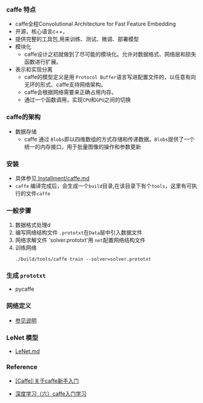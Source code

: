 ### caffe 特点

* caffe全程Convolutional Architecture for Fast Feature Embedding
* 开源，核心语言c++， 
* 提供完整的工具包,用来训练、测试、微调、部署模型
* 模块化
    * caffe设计之初就做到了尽可能的模块化。允许对数据格式、网络层和损失函数进行扩展。
* 表示和实现分离
    * caffe的模型定义是用 `Protocol Buffer`语言写进配置文件的，以任意有向无环的形式、caffe支持网络架构。
    * caffe会根据网络需要来正确占用内存。
    * 通过一个函数调用，实现`CPU`和`GPU`之间的切换

### caffe的架构

* 数据存储
    * caffe 通过 `Blobs`即以四维数组的方式存储和传递数据。`Blobs`提供了一个统一的内存接口，用于批量图像的操作和参数更新
    
### 安装
* 具体参见[ Installment/caffe.md ](https://github.com/jiye-ML/Installment/blob/master/caffe.md)
* `caffe` 编译完成后，会生成一个`build`目录,在该目录下有个`tools`，这里有可执行的文件`caffe`

### 一般步骤
1. 数据格式处理d
2. 编写网络结构文件 `.prototxt`在`Data`层中引入数据文件
3. 网络求解文件 'solver.prototxt'用 `net`配置网络结构文件
4. 训练网络
    ```
    ./build/tools/caffe train --solver=solver.prototxt 
    ```
### 生成 `prototxt`
* pycaffe


### 网络定义
* [参见说明](4.net_define.md)

### LeNet 模型
* [LeNet.md](5.LeNet.md)

### Reference

* [[Caffe]:关于caffe新手入门](http://blog.csdn.net/cham_3/article/details/72141753)

* [深度学习（六）caffe入门学习](http://blog.csdn.net/hjimce/article/details/48933813)